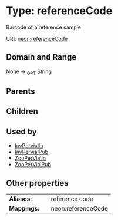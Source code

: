
# Type: referenceCode


Barcode of a reference sample

URI: [neon:referenceCode](https://data.neonscience.org/referenceCode)


## Domain and Range

None ->  <sub>OPT</sub> [String](types/String.md)

## Parents


## Children


## Used by

 * [InvPervialIn](InvPervialIn.md)
 * [InvPervialPub](InvPervialPub.md)
 * [ZooPerVialIn](ZooPerVialIn.md)
 * [ZooPerVialPub](ZooPerVialPub.md)

## Other properties

|  |  |  |
| --- | --- | --- |
| **Aliases:** | | reference code |
| **Mappings:** | | neon:referenceCode |

